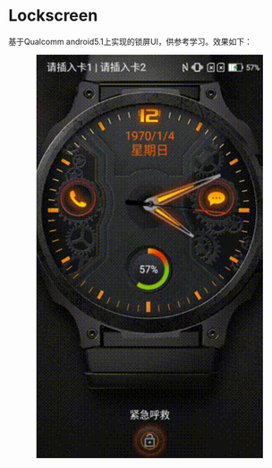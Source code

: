 # Lockscreen
基于Qualcomm android5.1上实现的锁屏UI，供参考学习。效果如下：<br>  
<div align=center><img width="405" height="720" src="https://github.com/xl040301/QRD8939/blob/master/screenshot.gif"/></div>